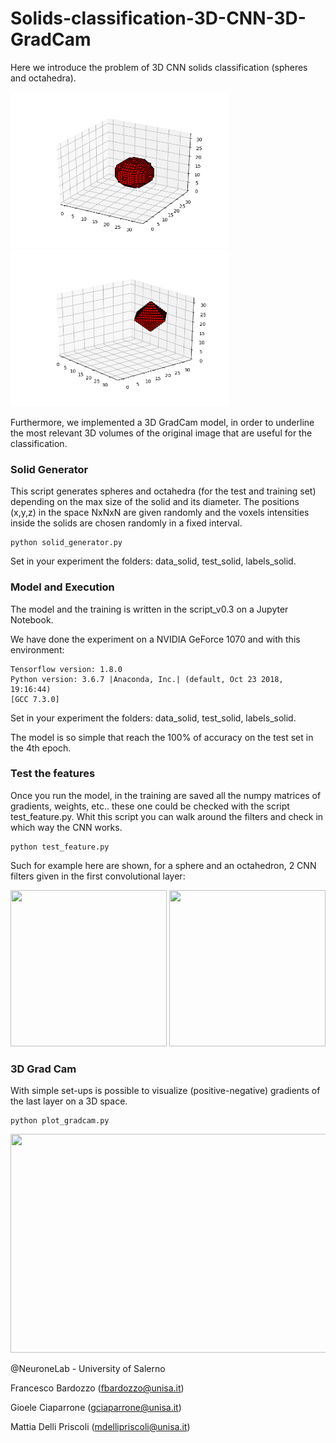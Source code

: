 # Solids-classification-3D-CNN-3D-GradCam
Here we introduce the problem of 3D CNN solids classification (spheres and octahedra).


<img src="https://github.com/lodeguns/Solids-classification-3D-CNN-3D-GradCam/blob/master/img/sfera.png" height="250" width="350"> <img src="https://github.com/lodeguns/Solids-classification-3D-CNN-3D-GradCam/blob/master/img/octahedron.png" height="250" width="350">


Furthermore, we implemented a 3D GradCam model, in order to underline the most relevant 3D volumes of the original image that are useful for the classification.


### Solid Generator
This script generates spheres and octahedra (for the test and training set) depending on the max size of the solid and its diameter. The positions (x,y,z) in the space NxNxN are given randomly and the voxels intensities inside the solids are chosen randomly in a fixed interval.

``` 
python solid_generator.py
```
Set in your experiment the folders: data_solid, test_solid, labels_solid.




### Model and Execution
The model and the training is written in the script_v0.3 on a Jupyter Notebook.

We have done the experiment on a NVIDIA GeForce 1070 and with this environment:
``` 
Tensorflow version: 1.8.0
Python version: 3.6.7 |Anaconda, Inc.| (default, Oct 23 2018, 19:16:44) 
[GCC 7.3.0]
``` 


Set in your experiment the folders: data_solid, test_solid, labels_solid.

The model is so simple that reach the 100% of accuracy on the test set in the 4th epoch. 

### Test the features
Once you run the model, in the training are saved all the numpy matrices of gradients, weights, etc..
these one could be checked with the script test_feature.py. Whit this script you can walk around the filters and check in which way the CNN works.

``` 
python test_feature.py
```
Such for example here are shown, for a sphere and an octahedron, 2 CNN filters given in the first convolutional layer:

<img src="https://github.com/lodeguns/Solids-classification-3D-CNN-3D-GradCam/blob/master/myimage.gif" height="250" width="250"> <img src="https://github.com/lodeguns/Solids-classification-3D-CNN-3D-GradCam/blob/master/myimage2.gif" height="250" width="250">

### 3D Grad Cam

With simple set-ups is possible to visualize (positive-negative) gradients of the last layer on a 3D space. 
``` 
python plot_gradcam.py
```
<img src="https://github.com/lodeguns/Solids-classification-3D-CNN-3D-GradCam/blob/master/gradcam.gif" height="350" width="550">



@NeuroneLab - University of Salerno

Francesco Bardozzo (fbardozzo@unisa.it)

Gioele Ciaparrone  (gciaparrone@unisa.it)

Mattia Delli Priscoli (mdellipriscoli@unisa.it)
